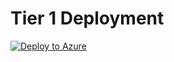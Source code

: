 # Tier 1 Deployment
[![Deploy to Azure](https://azurecomcdn.azureedge.net/mediahandler/acomblog/media/Default/blog/deploybutton.png)](https://portal.azure.com/#create/Microsoft.Template/uri/https%3A%2F%2Fraw.githubusercontent.com%2Fallieddigital%2FAzureLighthouseOnboard%2Fmain%2FRIMM-Tier3.arm.json)